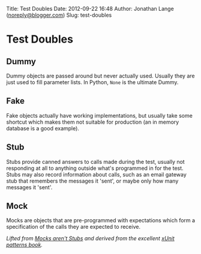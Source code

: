 Title: Test Doubles
Date: 2012-09-22 16:48
Author: Jonathan Lange (noreply@blogger.com)
Slug: test-doubles

Test Doubles
============

Dummy
-----

Dummy objects are passed around but never actually used. Usually they
are just used to fill parameter lists. In Python, `None` is the ultimate
Dummy.

Fake
----

Fake objects actually have working implementations, but usually take
some shortcut which makes them not suitable for production (an in memory
database is a good example).

Stub
----

Stubs provide canned answers to calls made during the test, usually not
responding at all to anything outside what's programmed in for the test.
Stubs may also record information about calls, such as an email gateway
stub that remembers the messages it 'sent', or maybe only how many
messages it 'sent'.

Mock
----

Mocks are objects that are pre-programmed with expectations which form a
specification of the calls they are expected to receive.

*Lifted from [Mocks aren't
Stubs](http://martinfowler.com/articles/mocksArentStubs.html) and
derived from the excellent [xUnit patterns
book](http://xunitpatterns.com/).*

